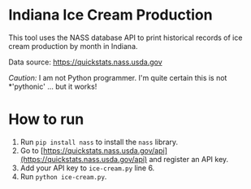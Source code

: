 # Indiana Ice Cream Production

This tool uses the NASS database API to print historical records of ice cream
production by month in Indiana.

Data source: https://quickstats.nass.usda.gov

_Caution:_ I am not Python programmer. I'm quite certain this is not
\*'pythonic' ... but it works!

# How to run

1. Run `pip install nass` to install the `nass` library.
1. Go to
   [https://quickstats.nass.usda.gov/api](https://quickstats.nass.usda.gov/api)
   and register an API key.
1. Add your API key to `ice-cream.py` line 6.
1. Run `python ice-cream.py`.

